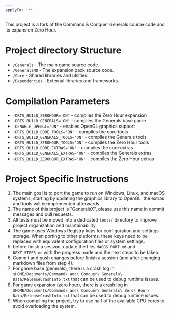 ```yaml
---
applyTo: '**'
---
```

This project is a fork of the Command & Conquer Generals source code and its expansion Zero Hour.

# Project directory Structure
- `/Generals` - The main game source code.
- `/GeneralsMD` - The expansion pack source code.
- `/Core` - Shared libraries and utilities.
- `/Dependencies` - External libraries and frameworks.

# Compilation Parameters
- `-DRTS_BUILD_ZEROHOUR='ON'` - compiles the Zero Hour expansion
- `-DRTS_BUILD_GENERALS='ON'` - compiles the Generals base game
- `-DENABLE_OPENGL='ON'` - enables OpenGL graphics support
- `-DRTS_BUILD_CORE_TOOLS='ON'` - compiles the core tools
- `-DRTS_BUILD_GENERALS_TOOLS='ON'` - compiles the Generals tools
- `-DRTS_BUILD_ZEROHOUR_TOOLS='ON'` - compiles the Zero Hour tools
- `-DRTS_BUILD_CORE_EXTRAS='ON'` - compiles the core extras
- `-DRTS_BUILD_GENERALS_EXTRAS='ON'` - compiles the Generals extras
- `-DRTS_BUILD_ZEROHOUR_EXTRAS='ON'` - compiles the Zero Hour extras

# Project Specific Instructions
1. The main goal is to port the game to run on Windows, Linux, and macOS systems, starting by updating the graphics library to OpenGL, the extras and tools will be implemented afterwards.
2. The name of this project is "GeneralsX", please use this name in commit messages and pull requests.
3. All tests must be moved into a dedicated `tests/` directory to improve project organization and maintainability.
4. The game uses Windows Registry keys for configuration and settings storage. When porting to other platforms, these keys need to be replaced with equivalent configuration files or system settings.
5. before finish a session, update the files `MACOS_PORT.md` and `NEXT_STEPS.md` with the progress made and the next steps to be taken.
6. Commit and push changes before finish a session (and after changing markdown files from step 4).
7. For game base (generals), there is a crash log in `$HOME/Documents/Command\ and\ Conquer\ Generals\ Data/ReleaseCrashInfo.txt` that can be used to debug runtime issues.
8. For game expansion (zero hour), there is a crash log in `$HOME/Documents/Command\ and\ Conquer\ Generals\ Zero\ Hour\ Data/ReleaseCrashInfo.txt` that can be used to debug runtime issues.
9. When compiling the project, try to use half of the available CPU cores to avoid overloading the system.